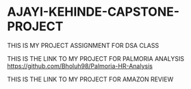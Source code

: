 # AJAYI-KEHINDE-CAPSTONE-PROJECT
THIS IS MY PROJECT ASSIGNMENT FOR DSA CLASS

THIS IS THE LINK TO MY PROJECT FOR PALMORIA ANALYSIS
https://github.com/Bholuh98/Palmoria-HR-Analysis

THIS IS THE LINK TO MY PROJECT FOR AMAZON REVIEW
